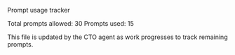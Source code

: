 Prompt usage tracker

Total prompts allowed: 30
Prompts used: 15

This file is updated by the CTO agent as work progresses to track remaining prompts.
